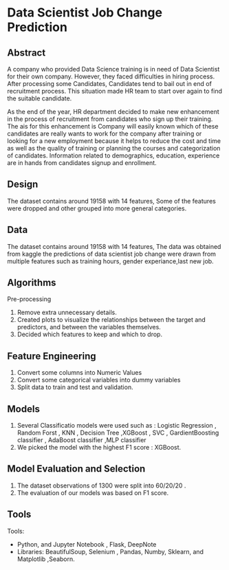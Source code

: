 
# Data Scientist Job Change Prediction

## Abstract
A company who provided Data Science training is in need of Data Scientist for their own company. However, they faced difficulties in hiring process. After processing some Candidates, Candidates tend to bail out in end of recruitment process. This situation made HR team to start over again to find the suitable candidate.

As the end of the year, HR department decided to make new enhancement in the process of recruitment from candidates who sign up their training. The ais for this enhancement is Company will easily known which of these candidates are really wants to work for the company after training or looking for a new employment because it helps to reduce the cost and time as well as the quality of training or planning the courses and categorization of candidates. Information related to demographics, education, experience are in hands from candidates signup and enrollment.


## Design
The dataset contains around 19158 with 14 features, Some of the features were dropped 
and other grouped into more general categories.

## Data
The dataset contains around 19158 with 14 features, 
The data was obtained from kaggle the predictions of data scientist job change were drawn from multiple features such as training hours, gender experiance,last new job.


## Algorithms
Pre-processing
1. Remove extra unnecessary details.
2. Created plots to visualize the relationships between the target and predictors, and between the variables themselves.
3. Decided which features to keep and which to drop.

## Feature Engineering
1. Convert some columns into Numeric Values
2. Convert some categorical variables into dummy variables
3. Split data to train and test and validation.

## Models
1. Several Classificatio models were used such as : Logistic  Regression , Random Forst , KNN , Decision Tree ,XGBoost , SVC , GardientBoosting classifier , AdaBoost classifier ,MLP classifier
2. We picked the model with the highest F1 score : XGBoost.

## Model Evaluation and Selection
1. The dataset observations of 1300 were split into 60/20/20 .
2. The evaluation of our models was based on F1 score.

## Tools
Tools: 
- Python, and Jupyter Notebook , Flask, DeepNote
- Libraries: BeautifulSoup, Selenium , Pandas, Numby, Sklearn, and Matplotlib ,Seaborn.

